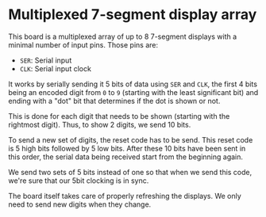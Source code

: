 # Multiplexed 7-segment display array

This board is a multiplexed array of up to 8 7-segment displays with a minimal number of input pins.
Those pins are:

* `SER`: Serial input
* `CLK`: Serial input clock

It works by serially sending it 5 bits of data using `SER` and `CLK`, the first 4 bits being an
encoded digit from `0` to `9` (starting with the least significant bit) and ending with a "dot" bit
that determines if the dot is shown or not.

This is done for each digit that needs to be shown (starting with the rightmost digit). Thus, to
show 2 digits, we send 10 bits.

To send a new set of digits, the reset code has to be send. This reset code is 5 high bits followed
by 5 low bits. After these 10 bits have been sent in this order, the serial data being received
start from the beginning again.

We send two sets of 5 bits instead of one so that when we send this code, we're sure that our
5bit clocking is in sync.

The board itself takes care of properly refreshing the displays. We only need to send new digits
when they change.
